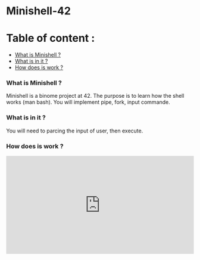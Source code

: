 # Minishell-42

# Table of content :
* [What is Minishell ?](#what-is-Minishell-)
* [What is in it ?](#what-is-in-it-)
* [How does is work ?](#how-does-is-work-)

### What is Minishell ?
 Minishell is a binome project at 42. The purpose is to learn how the shell works (man bash). You will implement pipe, fork, input commande.
 
 ### What is in it ?
 You will need to parcing the input of user, then execute.
<a href="https://zupimages.net/viewer.php?id=22/16/oyx9.png"><img src="https://zupimages.net/up/22/16/oyx9.png" alt="" /></a>

### How does is work ?
<div style="padding:52.2% 0 0 0;position:relative;"><iframe src="https://player.vimeo.com/video/702307178?h=a9e079c8d4&amp;badge=0&amp;autopause=0&amp;player_id=0&amp;app_id=58479" frameborder="0" allow="autoplay; fullscreen; picture-in-picture" allowfullscreen style="position:absolute;top:0;left:0;width:100%;height:100%;" title="Minishell"></iframe></div><script src="https://player.vimeo.com/api/player.js"></script>
